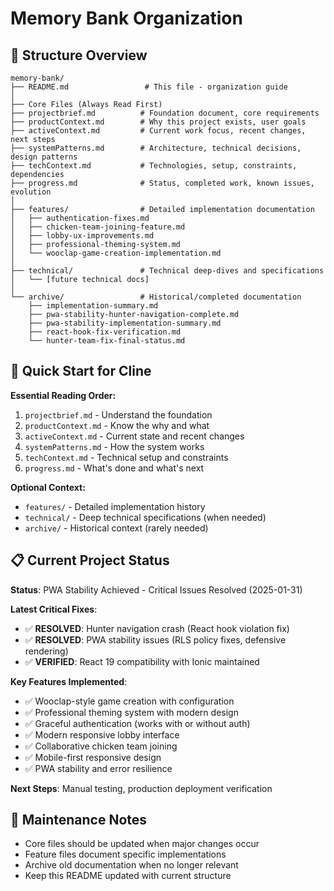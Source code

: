 # Memory Bank Organization

## 📁 Structure Overview

```
memory-bank/
├── README.md                 # This file - organization guide
│
├── Core Files (Always Read First)
├── projectbrief.md          # Foundation document, core requirements
├── productContext.md        # Why this project exists, user goals  
├── activeContext.md         # Current work focus, recent changes, next steps
├── systemPatterns.md        # Architecture, technical decisions, design patterns
├── techContext.md           # Technologies, setup, constraints, dependencies
├── progress.md              # Status, completed work, known issues, evolution
│
├── features/                # Detailed implementation documentation
│   ├── authentication-fixes.md
│   ├── chicken-team-joining-feature.md
│   ├── lobby-ux-improvements.md
│   ├── professional-theming-system.md
│   └── wooclap-game-creation-implementation.md
│
├── technical/               # Technical deep-dives and specifications
│   └── [future technical docs]
│
└── archive/                 # Historical/completed documentation
    ├── implementation-summary.md
    ├── pwa-stability-hunter-navigation-complete.md
    ├── pwa-stability-implementation-summary.md
    ├── react-hook-fix-verification.md
    └── hunter-team-fix-final-status.md
```

## 🎯 Quick Start for Cline

**Essential Reading Order:**
1. `projectbrief.md` - Understand the foundation
2. `productContext.md` - Know the why and what
3. `activeContext.md` - Current state and recent changes
4. `systemPatterns.md` - How the system works
5. `techContext.md` - Technical setup and constraints
6. `progress.md` - What's done and what's next

**Optional Context:**
- `features/` - Detailed implementation history
- `technical/` - Deep technical specifications (when needed)
- `archive/` - Historical context (rarely needed)

## 📋 Current Project Status

**Status**: PWA Stability Achieved - Critical Issues Resolved (2025-01-31)

**Latest Critical Fixes**:
- ✅ **RESOLVED**: Hunter navigation crash (React hook violation fix)
- ✅ **RESOLVED**: PWA stability issues (RLS policy fixes, defensive rendering)
- ✅ **VERIFIED**: React 19 compatibility with Ionic maintained

**Key Features Implemented**:
- ✅ Wooclap-style game creation with configuration
- ✅ Professional theming system with modern design
- ✅ Graceful authentication (works with or without auth)
- ✅ Modern responsive lobby interface
- ✅ Collaborative chicken team joining
- ✅ Mobile-first responsive design
- ✅ PWA stability and error resilience

**Next Steps**: Manual testing, production deployment verification

## 🔄 Maintenance Notes

- Core files should be updated when major changes occur
- Feature files document specific implementations
- Archive old documentation when no longer relevant
- Keep this README updated with current structure